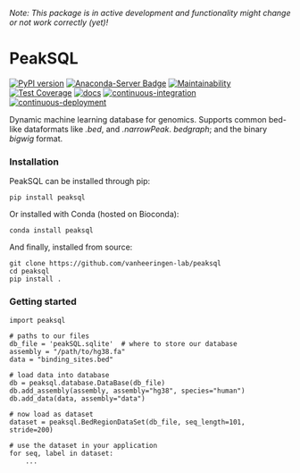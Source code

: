 *Note: This package is in active development and functionality might change or not work correctly (yet)!*

# PeakSQL

[![PyPI version](https://badge.fury.io/py/peaksql.svg)](https://badge.fury.io/py/peaksql)
[![Anaconda-Server Badge](https://anaconda.org/bioconda/peaksql/badges/version.svg)](https://anaconda.org/bioconda/peaksql)
[![Maintainability](https://api.codeclimate.com/v1/badges/d5f1443a164eb0d64d33/maintainability)](https://codeclimate.com/github/vanheeringen-lab/peaksql/maintainability)
[![Test Coverage](https://api.codeclimate.com/v1/badges/d5f1443a164eb0d64d33/test_coverage)](https://codeclimate.com/github/vanheeringen-lab/peaksql/test_coverage)
[![docs](https://github.com/vanheeringen-lab/peaksql/workflows/docs/badge.svg?branch=master)](https://vanheeringen-lab.github.io/peaksql/)
[![continuous-integration](https://github.com/vanheeringen-lab/peaksql/workflows/continuous-integration/badge.svg?branch=master)](https://github.com/vanheeringen-lab/peaksql/actions?query=workflow%3Acontinuous-integration+branch%3Amaster)
[![continuous-deployment](https://github.com/vanheeringen-lab/peaksql/workflows/continuous-deployment/badge.svg?branch=master)](https://github.com/vanheeringen-lab/peaksql/actions?query=workflow%3Acontinuous-deployment+branch%3Amaster)

Dynamic machine learning database for genomics. Supports common bed-like dataformats like *.bed*, and *.narrowPeak*. *bedgraph*; and the binary *bigwig* format. 

### Installation
PeakSQL can be installed through pip:
```
pip install peaksql
```
Or installed with Conda (hosted on Bioconda):
```
conda install peaksql
```

And finally, installed from source:
```
git clone https://github.com/vanheeringen-lab/peaksql
cd peaksql
pip install .
```

### Getting started
```
import peaksql

# paths to our files
db_file = 'peakSQL.sqlite'  # where to store our database
assembly = "/path/to/hg38.fa"
data = "binding_sites.bed"

# load data into database
db = peaksql.database.DataBase(db_file)
db.add_assembly(assembly, assembly="hg38", species="human")
db.add_data(data, assembly="data")

# now load as dataset
dataset = peaksql.BedRegionDataSet(db_file, seq_length=101, stride=200)

# use the dataset in your application
for seq, label in dataset:
    ...
```
